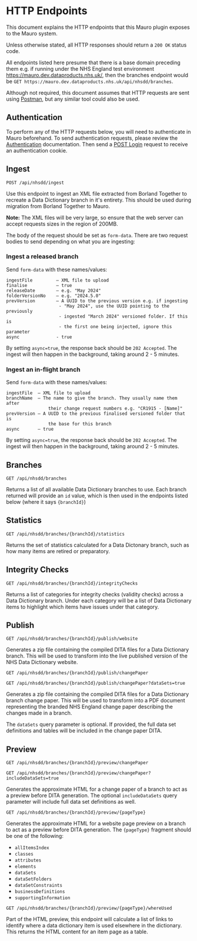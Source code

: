 # HTTP Endpoints

This document explains the HTTP endpoints that this Mauro plugin exposes to the Mauro system.

Unless otherwise stated, all HTTP responses should return a `200 OK` status code.

All endpoints listed here presume that there is a base domain preceding them e.g. if running under the NHS England test environment https://mauro.dev.dataproducts.nhs.uk/, then the branches endpoint would be `GET https://mauro.dev.dataproducts.nhs.uk/api/nhsdd/branches`.

Although not required, this document assumes that HTTP requests are sent using [Postman](https://www.postman.com/), but any similar tool could also be used.

## Authentication

To perform any of the HTTP requests below, you will need to authenticate in Mauro beforehand. To send authentication requests, please review the [Authentication](https://documenter.getpostman.com/view/9840589/UVC8BkkA#authentication) documentation. Then send a [POST Login](https://documenter.getpostman.com/view/9840589/UVC8BkkA#8cedd7d2-e565-4137-9882-f5a5ccef040f) request to receive an authentication cookie.

## Ingest

```http
POST /api/nhsdd/ingest
```

Use this endpoint to ingest an XML file extracted from Borland Together to recreate a Data Dictionary branch in it's entirety. This should be used during migration from Borland Together to Mauro.

**Note:** The XML files will be very large, so ensure that the web server can accept requests sizes in the region of 200MB.

The body of the request should be set as `form-data`. There are two request bodies to send depending on what you are ingesting:

### Ingest a released branch

Send `form-data` with these names/values:

```
ingestFile         – XML file to upload
finalise           – true
releaseDate        – e.g. "May 2024"
folderVersionNo    – e.g. "2024.5.0"
prevVersion        – A UUID to the previous version e.g. if ingesting
                    - "May 2024", use the UUID pointing to the previously
                    - ingested "March 2024" versioned folder. If this is
                    - the first one being injected, ignore this parameter
async              - true
```

By setting `async=true`, the response back should be `202 Accepted`. The ingest will then happen in the background, taking around 2 - 5 minutes.

### Ingest an in-flight branch

Send `form-data` with these names/values:

```
ingestFile  – XML file to upload
branchName  – The name to give the branch. They usually name them after
                their change request numbers e.g. "CR1915 - [Name]"
prevVersion – A UUID to the previous finalised versioned folder that is
                the base for this branch
async       – true
```

By setting `async=true`, the response back should be `202 Accepted`. The ingest will then happen in the background, taking around 2 - 5 minutes.

## Branches

```http
GET /api/nhsdd/branches
```

Returns a list of all available Data Dictionary branches to use. Each branch returned will provide an `id` value, which is then used in the endpoints listed below (where it says `{branchId}`)

## Statistics

```http
GET /api/nhsdd/branches/{branchId}/statistics
```

Returns the set of statistics calculated for a Data Dictonary branch, such as how many items are retired or preparatory.

## Integrity Checks

```http
GET /api/nhsdd/branches/{branchId}/integrityChecks
```

Returns a list of categories for integrity checks (validity checks) across a Data Dictionary branch. Under each category will be a list of Data Dictionary items to highlight which items have issues under that category.

## Publish

```http
GET /api/nhsdd/branches/{branchId}/publish/website
```

Generates a zip file containing the compiled DITA files for a Data Dictionary branch. This will be used to transform into the live published version of the NHS Data Dictionary website.

```http
GET /api/nhsdd/branches/{branchId}/publish/changePaper

GET /api/nhsdd/branches/{branchId}/publish/changePaper?dataSets=true
```

Generates a zip file containing the compiled DITA files for a Data Dictionary branch change paper. This will be used to transform into a PDF document representing the branded NHS England change paper describing the changes made in a branch.

The `dataSets` query parameter is optional. If provided, the full data set definitions and tables will be included in the change paper DITA.

## Preview

```http
GET /api/nhsdd/branches/{branchId}/preview/changePaper

GET /api/nhsdd/branches/{branchId}/preview/changePaper?includeDataSets=true
```

Generates the approximate HTML for a change paper of a branch to act as a preview before DITA generation. The optional `includeDataSets` query parameter will include full data set definitions as well.

```http
GET /api/nhsdd/branches/{branchId}/preview/{pageType}
```

Generates the approximate HTML for a website page preview on a branch to act as a preview before DITA generation. The `{pageType}` fragment should be one of the following:

- `allItemsIndex`
- `classes`
- `attributes`
- `elements`
- `dataSets`
- `dataSetFolders`
- `dataSetConstraints`
- `businessDefinitions`
- `supportingInformation`

```http
GET /api/nhsdd/branches/{branchId}/preview/{pageType}/whereUsed
```

Part of the HTML preview, this endpoint will calculate a list of links to identify where a data dictionary item is used elsewhere in the dictionary. This returns the HTML content for an item page as a table.